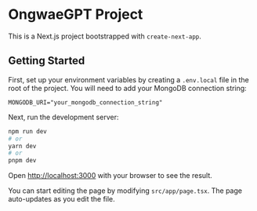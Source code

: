 # OngwaeGPT Project

This is a Next.js project bootstrapped with `create-next-app`.

## Getting Started

First, set up your environment variables by creating a `.env.local` file in the root of the project. You will need to add your MongoDB connection string:

```
MONGODB_URI="your_mongodb_connection_string"
```

Next, run the development server:

```bash
npm run dev
# or
yarn dev
# or
pnpm dev
```

Open [http://localhost:3000](http://localhost:3000) with your browser to see the result.

You can start editing the page by modifying `src/app/page.tsx`. The page auto-updates as you edit the file.
